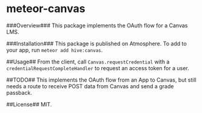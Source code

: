 meteor-canvas
=============
###Overview###
This package implements the OAuth flow for a Canvas LMS. 

###Installation###
This package is published on Atmosphere. To add to your app, run `meteor add hive:canvas`.

##Usage##
From the client, call `Canvas.requestCredential` with a `credentialRequestCompleteHandler` to request an access token for a user. 

##TODO##
This implements the OAuth flow from an App to Canvas, but still needs a route to receive POST data from Canvas and send a grade passback. 

##License##
MIT.

